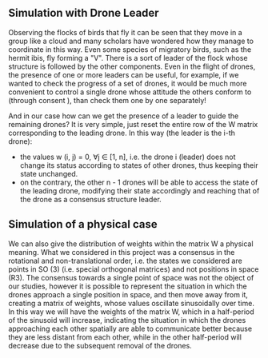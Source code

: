 ## Simulation with Drone Leader
Observing the flocks of birds that fly it can be seen that they move in a group like a cloud and many scholars have wondered how they manage to coordinate in this way. Even some species of migratory birds, such as the hermit ibis, fly forming a "V".
There is a sort of leader of the flock whose structure is followed by the other components. Even in the flight of drones, the presence of one or more leaders can be useful, for example, if we wanted to check the progress of a set of drones, it would be much more convenient to control a single drone whose attitude the others conform to (through consent ), than check them one by one separately!

And in our case how can we get the presence of a leader to guide the remaining drones? It is very simple, just reset the entire row of the W matrix corresponding to the leading drone. In this way (the leader is the i-th drone): 
- the values w (i, j) = 0, ∀j ∈ [1, n], i.e. the drone i (leader) does not change its status according to states of other drones, thus keeping their state unchanged. 
- on the contrary, the other n - 1 drones will be able to access the state of the leading drone, modifying their state accordingly and reaching that of the drone as a consensus structure leader.

## Simulation of a physical case

We can also give the distribution of weights within the matrix W a physical meaning. What we considered in this project was a consensus in the rotational and non-translational order, i.e. the states we considered are points in SO (3) (i.e. special orthogonal matrices) and not positions in space (R3). The consensus towards a single point of space was not the object of our studies, however it is possible to represent the situation in which the drones approach a single position in space, and then move away from it, creating a matrix of weights, whose values oscillate sinusoidally over time. In this way we will have the weights of the matrix W, which in a half-period of the sinusoid will increase, indicating the situation in which the drones approaching each other spatially are able to communicate better because they are less distant from each other, while in the other half-period will decrease due to the subsequent removal of the drones.
